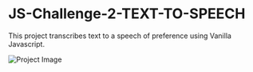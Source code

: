 # JS-Challenge-2-TEXT-TO-SPEECH

This project transcribes text to a speech of preference using Vanilla Javascript.

![Project Image](images/project.png)

